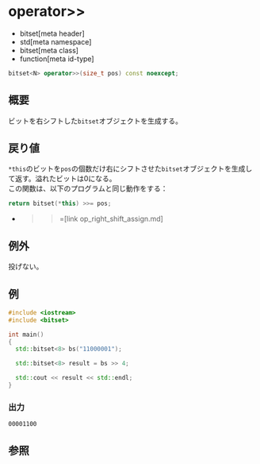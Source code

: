 # operator>>
* bitset[meta header]
* std[meta namespace]
* bitset[meta class]
* function[meta id-type]

```cpp
bitset<N> operator>>(size_t pos) const noexcept;
```

## 概要
ビットを右シフトした`bitset`オブジェクトを生成する。


## 戻り値
`*this`のビットを`pos`の個数だけ右にシフトさせた`bitset`オブジェクトを生成して返す。溢れたビットは0になる。  
この関数は、以下のプログラムと同じ動作をする：

```cpp
return bitset(*this) >>= pos;
```
* >>=[link op_right_shift_assign.md]


## 例外
投げない。


## 例
```cpp
#include <iostream>
#include <bitset>

int main()
{
  std::bitset<8> bs("11000001");

  std::bitset<8> result = bs >> 4;

  std::cout << result << std::endl;
}
```

### 出力
```
00001100
```


## 参照

